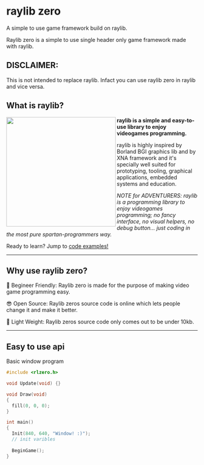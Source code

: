 # raylib zero
A simple to use game framework build on raylib.

Raylib zero is a simple to use single header only game framework made with raylib.

## DISCLAIMER:

This is not intended to replace raylib. Infact you can use raylib zero in raylib and vice versa.

## What is raylib?

<img align="left" src="https://github.com/raysan5/raylib/blob/master/logo/raylib_logo_animation.gif" width="288px">

**raylib is a simple and easy-to-use library to enjoy videogames programming.**

raylib is highly inspired by Borland BGI graphics lib and by XNA framework and it's specially well suited for prototyping, tooling, graphical applications, embedded systems and education.

*NOTE for ADVENTURERS: raylib is a programming library to enjoy videogames programming; no fancy interface, no visual helpers, no debug button... just coding in the most pure spartan-programmers way.*

Ready to learn? Jump to [code examples!](https://www.raylib.com/examples.html)

---

##
##

## Why use raylib zero?

🤔 Begineer Friendly:
Raylib zero is made for the purpose of making video game programming easy.

😎 Open Source:
Raylib zeros source code is online which lets people change it and make it better.

🎈 Light Weight:
Raylib zeros source code only comes out to be under 10kb.

---

## Easy to use api

Basic window program

``` c
#include <rlzero.h>

void Update(void) {}

void Draw(void)
{
  fill(0, 0, 0);
}

int main()
{
  Init(840, 640, "Window! :)");
  // init varibles
  
  BeginGame();
}
```
